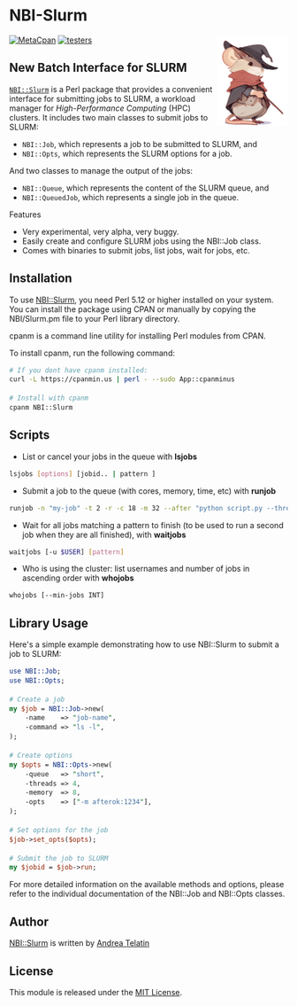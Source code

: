 # NBI-Slurm

<a href="https://metacpan.org/dist/NBI-Slurm"><img align="right" src="docs/one-mouse.svg"  width="128"></a>

[![MetaCpan](https://img.shields.io/cpan/v/NBI-Slurm)](https://metacpan.org/dist/NBI-Slurm)
[![testers](https://img.shields.io/badge/CPAN%20Testers-status-brightgreen)](http://matrix.cpantesters.org/?dist=NBI-Slurm;maxver=1)

## New Batch Interface for SLURM

[`NBI::Slurm`](https://metacpan.org/dist/NBI-Slurm) is a Perl package that provides a convenient interface for submitting jobs to SLURM, 
a workload manager for *High-Performance Computing* (HPC) clusters. 
It includes two main classes to submit jobs to SLURM: 

* `NBI::Job`, which represents a job to be submitted to SLURM, and 
* `NBI::Opts`, which represents the SLURM options for a job.

And two classes to manage the output of the jobs:

* `NBI::Queue`, which represents the content of the SLURM queue, and
* `NBI::QueuedJob`, which represents a single job in the queue.

Features

* Very experimental, very alpha, very buggy.
* Easily create and configure SLURM jobs using the NBI::Job class.
* Comes with binaries to submit jobs, list jobs, wait for jobs, etc.
  
## Installation

To use [NBI::Slurm](https://metacpan.org/dist/NBI-Slurm), you need Perl 5.12 or higher installed on your system. 
You can install the package using CPAN or manually by copying the NBI/Slurm.pm file to your Perl library directory.

cpanm is a command line utility for installing Perl modules from CPAN.

To install cpanm, run the following command:

```bash
# If you dont have cpanm installed:
curl -L https://cpanmin.us | perl - --sudo App::cpanminus

# Install with cpanm
cpanm NBI::Slurm
```

## Scripts

* List or cancel your jobs in the queue with **lsjobs**

```bash
lsjobs [options] [jobid.. | pattern ]
```

* Submit a job to the queue (with cores, memory, time, etc) with **runjob**

```bash
runjob -n "my-job" -t 2 -r -c 18 -m 32 --after "python script.py --threads 18"
```

* Wait for all jobs matching a pattern to finish (to be used to run a second job when they are all finished), with **waitjobs**

```bash
waitjobs [-u $USER] [pattern]
```

* Who is using the cluster: list usernames and number of jobs in ascending order with **whojobs**

```bash
whojobs [--min-jobs INT]
```

## Library Usage

Here's a simple example demonstrating how to use NBI::Slurm to submit a job to SLURM:

```perl
use NBI::Job;
use NBI::Opts;

# Create a job
my $job = NBI::Job->new(
    -name    => "job-name",
    -command => "ls -l",
);

# Create options
my $opts = NBI::Opts->new(
    -queue   => "short",
    -threads => 4,
    -memory  => 8,
    -opts    => ["-m afterok:1234"],
);

# Set options for the job
$job->set_opts($opts);

# Submit the job to SLURM
my $jobid = $job->run;
```

For more detailed information on the available methods and options, please refer to the individual documentation of the NBI::Job and NBI::Opts classes.

## Author

[NBI::Slurm](https://metacpan.org/dist/NBI-Slurm) is written by [Andrea Telatin](https://telatin.github.io)

## License

This module is released under the [MIT License](https://mit-license.org/).
